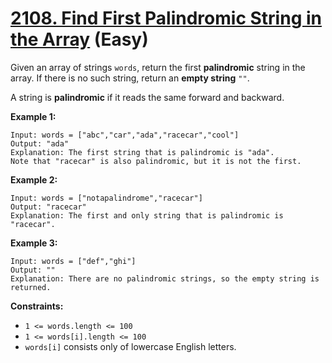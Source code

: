 # [2108. Find First Palindromic String in the Array][link] (Easy)

[link]: https://leetcode.com/problems/find-first-palindromic-string-in-the-array/

Given an array of strings `words`, return the first **palindromic** string in the array. If there is
no such string, return an **empty string** `""`.

A string is **palindromic** if it reads the same forward and backward.

**Example 1:**

```
Input: words = ["abc","car","ada","racecar","cool"]
Output: "ada"
Explanation: The first string that is palindromic is "ada".
Note that "racecar" is also palindromic, but it is not the first.
```

**Example 2:**

```
Input: words = ["notapalindrome","racecar"]
Output: "racecar"
Explanation: The first and only string that is palindromic is "racecar".
```

**Example 3:**

```
Input: words = ["def","ghi"]
Output: ""
Explanation: There are no palindromic strings, so the empty string is returned.
```

**Constraints:**

- `1 <= words.length <= 100`
- `1 <= words[i].length <= 100`
- `words[i]` consists only of lowercase English letters.
